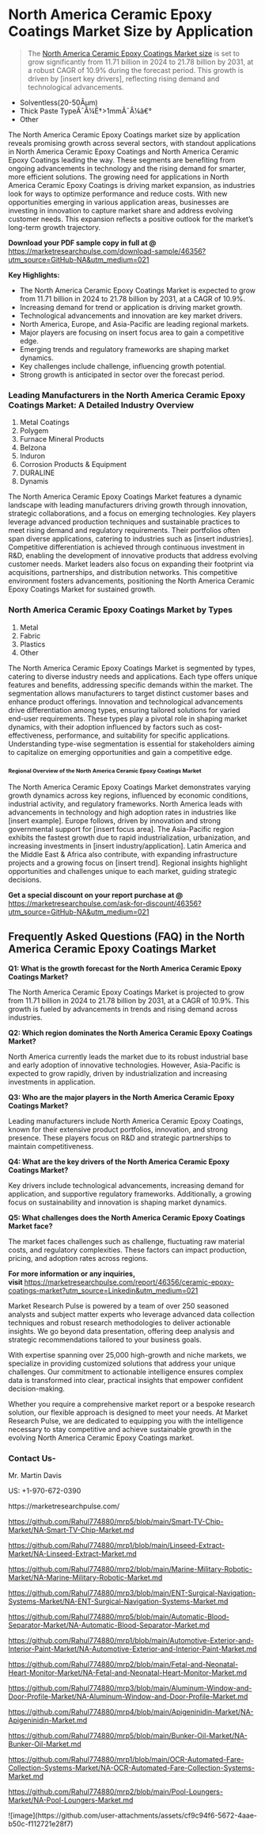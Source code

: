 <h1>North America Ceramic Epoxy Coatings Market&nbsp;Size by Application</h1><blockquote><p>The <a href="https://marketresearchpulse.com/download-sample/46356?utm_source=GitHub-NA&amp;utm_medium=021">North America Ceramic Epoxy Coatings Market size</a> is set to grow significantly from 11.71 billion in 2024 to 21.78 billion by 2031, at a robust CAGR of 10.9% during the forecast period. This growth is driven by [insert key drivers], reflecting rising demand and technological advancements.</p></blockquote><ul><li>Solventless(20-50Âµm)<li> Thick Paste TypeÃ¯Â¼Ë†>1mmÃ¯Â¼â€°<li> Other</li></ul><p>The North America Ceramic Epoxy Coatings market size by application reveals promising growth across several sectors, with standout applications in North America Ceramic Epoxy Coatings and North America Ceramic Epoxy Coatings leading the way. These segments are benefiting from ongoing advancements in technology and the rising demand for smarter, more efficient solutions. The growing need for applications in North America Ceramic Epoxy Coatings is driving market expansion, as industries look for ways to optimize performance and reduce costs. With new opportunities emerging in various application areas, businesses are investing in innovation to capture market share and address evolving customer needs. This expansion reflects a positive outlook for the market’s long-term growth trajectory.</p><p><strong>Download your PDF sample copy in full at @ </strong><a href="https://marketresearchpulse.com/download-sample/46356?utm_source=GitHub-NA&amp;utm_medium=021">https://marketresearchpulse.com/download-sample/46356?utm_source=GitHub-NA&amp;utm_medium=021</a></p><p><strong>Key Highlights: </strong></p><ul><li>The North America Ceramic Epoxy Coatings Market is expected to grow from 11.71 billion in 2024 to 21.78 billion by 2031, at a CAGR of 10.9%.</li><li>Increasing demand for trend or application is driving market growth.</li><li>Technological advancements and innovation are key market drivers.</li><li>North America, Europe, and Asia-Pacific are leading regional markets.</li><li>Major players are focusing on insert focus area to gain a competitive edge.</li><li>Emerging trends and regulatory frameworks are shaping market dynamics.</li><li>Key challenges include challenge, influencing growth potential.</li><li>Strong growth is anticipated in sector over the forecast period.</li></ul><h3>Leading Manufacturers in the North America Ceramic Epoxy Coatings Market: A Detailed Industry Overview</h3><ol><li>Metal Coatings</li><li>Polygem</li><li>Furnace Mineral Products</li><li>Belzona</li><li>Induron</li><li>Corrosion Products & Equipment</li><li>DURALINE</li><li>Dynamis</li></ol><div class="flex max-w-full flex-col flex-grow"><div class="min-h-8 text-message flex w-full flex-col items-end gap-2 whitespace-normal break-words [.text-message+&amp;]:mt-5" dir="auto" data-message-author-role="assistant" data-message-id="fd8432e4-4910-450d-b182-61b7bfb0a01f" data-message-model-slug="gpt-4o"><div class="flex w-full flex-col gap-1 empty:hidden first:pt-[3px]"><div class="markdown prose w-full break-words dark:prose-invert light"><p>The North America Ceramic Epoxy Coatings Market features a dynamic landscape with leading manufacturers driving growth through innovation, strategic collaborations, and a focus on emerging technologies. Key players leverage advanced production techniques and sustainable practices to meet rising demand and regulatory requirements. Their portfolios often span diverse applications, catering to industries such as [insert industries]. Competitive differentiation is achieved through continuous investment in R&amp;D, enabling the development of innovative products that address evolving customer needs. Market leaders also focus on expanding their footprint via acquisitions, partnerships, and distribution networks. This competitive environment fosters advancements, positioning the North America Ceramic Epoxy Coatings Market for sustained growth.</p></div></div></div></div><h3>North America Ceramic Epoxy Coatings Market by Types</h3><ol><li>Metal<li> Fabric<li> Plastics<li> Other</li></ol><div class="flex max-w-full flex-col flex-grow"><div class="min-h-8 text-message flex w-full flex-col items-end gap-2 whitespace-normal break-words [.text-message+&amp;]:mt-5" dir="auto" data-message-author-role="assistant" data-message-id="084470be-0bb7-4664-bddf-5156b4f41249" data-message-model-slug="gpt-4o-mini"><div class="flex w-full flex-col gap-1 empty:hidden first:pt-[3px]"><div class="markdown prose w-full break-words dark:prose-invert light"><p>The North America Ceramic Epoxy Coatings Market is segmented by types, catering to diverse industry needs and applications. Each type offers unique features and benefits, addressing specific demands within the market. The segmentation allows manufacturers to target distinct customer bases and enhance product offerings. Innovation and technological advancements drive differentiation among types, ensuring tailored solutions for varied end-user requirements. These types play a pivotal role in shaping market dynamics, with their adoption influenced by factors such as cost-effectiveness, performance, and suitability for specific applications. Understanding type-wise segmentation is essential for stakeholders aiming to capitalize on emerging opportunities and gain a competitive edge.</p></div></div></div></div><h3><span style="font-size: 11px;">Regional Overview of the North America Ceramic Epoxy Coatings Market</span></h3><div class="flex max-w-full flex-col flex-grow"><div class="min-h-8 text-message flex w-full flex-col items-end gap-2 whitespace-normal break-words [.text-message+&amp;]:mt-5" dir="auto" data-message-author-role="assistant" data-message-id="e9038762-ce64-4e30-91c9-9bd413514231" data-message-model-slug="gpt-4o-mini"><div class="flex w-full flex-col gap-1 empty:hidden first:pt-[3px]"><div class="markdown prose w-full break-words dark:prose-invert light"><p>The North America Ceramic Epoxy Coatings Market demonstrates varying growth dynamics across key regions, influenced by economic conditions, industrial activity, and regulatory frameworks. North America leads with advancements in technology and high adoption rates in industries like [insert example]. Europe follows, driven by innovation and strong governmental support for [insert focus area]. The Asia-Pacific region exhibits the fastest growth due to rapid industrialization, urbanization, and increasing investments in [insert industry/application]. Latin America and the Middle East &amp; Africa also contribute, with expanding infrastructure projects and a growing focus on [insert trend]. Regional insights highlight opportunities and challenges unique to each market, guiding strategic decisions.</p></div></div></div></div><p><strong>Get a special discount on your report purchase at @ </strong><a href="https://marketresearchpulse.com/ask-for-discount/46356?utm_source=GitHub-NA&amp;utm_medium=021">https://marketresearchpulse.com/ask-for-discount/46356?utm_source=GitHub-NA&amp;utm_medium=021</a></p><h2>Frequently Asked Questions (FAQ) in the North America Ceramic Epoxy Coatings Market</h2><p><strong>Q1: What is the growth forecast for the North America Ceramic Epoxy Coatings Market?</strong></p><p>The North America Ceramic Epoxy Coatings Market is projected to grow from 11.71 billion in 2024 to 21.78 billion by 2031, at a CAGR of 10.9%. This growth is fueled by advancements in trends and rising demand across industries.</p><p><strong>Q2: Which region dominates the North America Ceramic Epoxy Coatings Market?</strong></p><p>North America currently leads the market due to its robust industrial base and early adoption of innovative technologies. However, Asia-Pacific is expected to grow rapidly, driven by industrialization and increasing investments in application.</p><p><strong>Q3: Who are the major players in the North America Ceramic Epoxy Coatings Market?</strong></p><p>Leading manufacturers include North America Ceramic Epoxy Coatings, known for their extensive product portfolios, innovation, and strong presence. These players focus on R&amp;D and strategic partnerships to maintain competitiveness.</p><p><strong>Q4: What are the key drivers of the North America Ceramic Epoxy Coatings Market?</strong></p><p>Key drivers include technological advancements, increasing demand for application, and supportive regulatory frameworks. Additionally, a growing focus on sustainability and innovation is shaping market dynamics.</p><p><strong>Q5: What challenges does the North America Ceramic Epoxy Coatings Market face?</strong></p><p>The market faces challenges such as challenge, fluctuating raw material costs, and regulatory complexities. These factors can impact production, pricing, and adoption rates across regions.</p><p><strong>For more information or any inquiries, visit&nbsp;</strong><a href="https://marketresearchpulse.com/report/46356/ceramic-epoxy-coatings-market?utm_source=Linkedin&utm_medium=021">https://marketresearchpulse.com/report/46356/ceramic-epoxy-coatings-market?utm_source=Linkedin&utm_medium=021</a></p><p>Market Research Pulse is powered by a team of over 250 seasoned analysts and subject matter experts who leverage advanced data collection techniques and robust research methodologies to deliver actionable insights. We go beyond data presentation, offering deep analysis and strategic recommendations tailored to your business goals.</p><p>With expertise spanning over 25,000 high-growth and niche markets, we specialize in providing customized solutions that address your unique challenges. Our commitment to actionable intelligence ensures complex data is transformed into clear, practical insights that empower confident decision-making.</p><p>Whether you require a comprehensive market report or a bespoke research solution, our flexible approach is designed to meet your needs. At Market Research Pulse, we are dedicated to equipping you with the intelligence necessary to stay competitive and achieve sustainable growth in the evolving North America Ceramic Epoxy Coatings market.</p><h3><strong>Contact Us-</strong></h3><p>Mr. Martin Davis</p><p>US: +1-970-672-0390</p><p>https://marketresearchpulse.com/</p><p><a href="https://github.com/Rahul774880/mrp5/blob/main/Smart-TV-Chip-Market/NA-Smart-TV-Chip-Market.md">https://github.com/Rahul774880/mrp5/blob/main/Smart-TV-Chip-Market/NA-Smart-TV-Chip-Market.md</a></p><p><a href="https://github.com/Rahul774880/mrp1/blob/main/Linseed-Extract-Market/NA-Linseed-Extract-Market.md">https://github.com/Rahul774880/mrp1/blob/main/Linseed-Extract-Market/NA-Linseed-Extract-Market.md</a></p><p><a href="https://github.com/Rahul774880/mrp2/blob/main/Marine-Military-Robotic-Market/NA-Marine-Military-Robotic-Market.md">https://github.com/Rahul774880/mrp2/blob/main/Marine-Military-Robotic-Market/NA-Marine-Military-Robotic-Market.md</a></p><p><a href="https://github.com/Rahul774880/mrp3/blob/main/ENT-Surgical-Navigation-Systems-Market/NA-ENT-Surgical-Navigation-Systems-Market.md">https://github.com/Rahul774880/mrp3/blob/main/ENT-Surgical-Navigation-Systems-Market/NA-ENT-Surgical-Navigation-Systems-Market.md</a></p><p><a href="https://github.com/Rahul774880/mrp5/blob/main/Automatic-Blood-Separator-Market/NA-Automatic-Blood-Separator-Market.md">https://github.com/Rahul774880/mrp5/blob/main/Automatic-Blood-Separator-Market/NA-Automatic-Blood-Separator-Market.md</a></p><p><a href="https://github.com/Rahul774880/mrp1/blob/main/Automotive-Exterior-and-Interior-Paint-Market/NA-Automotive-Exterior-and-Interior-Paint-Market.md">https://github.com/Rahul774880/mrp1/blob/main/Automotive-Exterior-and-Interior-Paint-Market/NA-Automotive-Exterior-and-Interior-Paint-Market.md</a></p><p><a href="https://github.com/Rahul774880/mrp2/blob/main/Fetal-and-Neonatal-Heart-Monitor-Market/NA-Fetal-and-Neonatal-Heart-Monitor-Market.md">https://github.com/Rahul774880/mrp2/blob/main/Fetal-and-Neonatal-Heart-Monitor-Market/NA-Fetal-and-Neonatal-Heart-Monitor-Market.md</a></p><p><a href="https://github.com/Rahul774880/mrp3/blob/main/Aluminum-Window-and-Door-Profile-Market/NA-Aluminum-Window-and-Door-Profile-Market.md">https://github.com/Rahul774880/mrp3/blob/main/Aluminum-Window-and-Door-Profile-Market/NA-Aluminum-Window-and-Door-Profile-Market.md</a></p><p><a href="https://github.com/Rahul774880/mrp4/blob/main/Apigeninidin-Market/NA-Apigeninidin-Market.md">https://github.com/Rahul774880/mrp4/blob/main/Apigeninidin-Market/NA-Apigeninidin-Market.md</a></p><p><a href="https://github.com/Rahul774880/mrp5/blob/main/Bunker-Oil-Market/NA-Bunker-Oil-Market.md">https://github.com/Rahul774880/mrp5/blob/main/Bunker-Oil-Market/NA-Bunker-Oil-Market.md</a></p><p><a href="https://github.com/Rahul774880/mrp1/blob/main/OCR-Automated-Fare-Collection-Systems-Market/NA-OCR-Automated-Fare-Collection-Systems-Market.md">https://github.com/Rahul774880/mrp1/blob/main/OCR-Automated-Fare-Collection-Systems-Market/NA-OCR-Automated-Fare-Collection-Systems-Market.md</a></p><p><a href="https://github.com/Rahul774880/mrp2/blob/main/Pool-Loungers-Market/NA-Pool-Loungers-Market.md">https://github.com/Rahul774880/mrp2/blob/main/Pool-Loungers-Market/NA-Pool-Loungers-Market.md</a></p>
![image](https://github.com/user-attachments/assets/cf9c94f6-5672-4aae-b50c-f112721e28f7)
